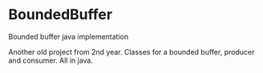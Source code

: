 BoundedBuffer
=============

Bounded buffer java implementation 

Another old project from 2nd year. Classes for a bounded buffer, producer and consumer. All in java.
